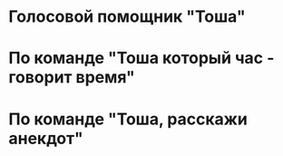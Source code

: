 # Голосовой помощник "Тоша"

# По команде "Тоша который час - говорит время"

# По команде "Тоша, расскажи анекдот"
